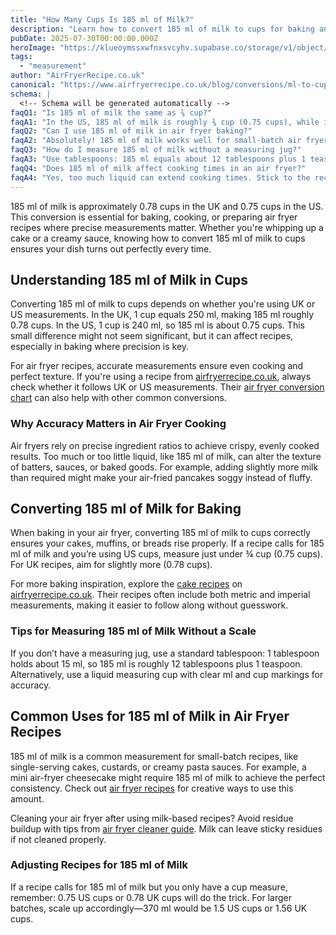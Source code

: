 ```yaml
---
title: "How Many Cups Is 185 ml of Milk?"
description: "Learn how to convert 185 ml of milk to cups for baking and cooking with this simple guide. Perfect for air fryer recipes!"
pubDate: 2025-07-30T00:00:00.000Z
heroImage: "https://klueoymssxwfnxsvcyhv.supabase.co/storage/v1/object/public/Shmucket/how-many-cups-is-185-ml-of-milk.webp"
tags:
  - "measurement"
author: "AirFryerRecipe.co.uk"
canonical: "https://www.airfryerrecipe.co.uk/blog/conversions/ml-to-cups/how-many-cups-is-185-ml-of-milk"
schema: |
  <!-- Schema will be generated automatically -->
faqQ1: "Is 185 ml of milk the same as ¾ cup?"
faqA1: "In the US, 185 ml of milk is roughly ¾ cup (0.75 cups), while in the UK, it's slightly more (0.78 cups). Always check whether your recipe uses US or UK measurements for accuracy."
faqQ2: "Can I use 185 ml of milk in air fryer baking?"
faqA2: "Absolutely! 185 ml of milk works well for small-batch air fryer cakes, pancakes, or sauces. Just ensure you measure it correctly—0.75 US cups or 0.78 UK cups—for the best results."
faqQ3: "How do I measure 185 ml of milk without a measuring jug?"
faqA3: "Use tablespoons: 185 ml equals about 12 tablespoons plus 1 teaspoon. Alternatively, a standard US cup filled just under ¾ full will give you roughly 185 ml."
faqQ4: "Does 185 ml of milk affect cooking times in an air fryer?"
faqA4: "Yes, too much liquid can extend cooking times. Stick to the recommended 185 ml (or 0.75–0.78 cups) to ensure even cooking. For creamy dishes, stir occasionally to prevent uneven heat distribution."
---
```

<p>185 ml of milk is approximately 0.78 cups in the UK and 0.75 cups in the US. This conversion is essential for baking, cooking, or preparing air fryer recipes where precise measurements matter. Whether you're whipping up a cake or a creamy sauce, knowing how to convert 185 ml of milk to cups ensures your dish turns out perfectly every time.</p>

<h2>Understanding 185 ml of Milk in Cups</h2>  
<p>Converting 185 ml of milk to cups depends on whether you're using UK or US measurements. In the UK, 1 cup equals 250 ml, making 185 ml roughly 0.78 cups. In the US, 1 cup is 240 ml, so 185 ml is about 0.75 cups. This small difference might not seem significant, but it can affect recipes, especially in baking where precision is key.</p>  

<p>For air fryer recipes, accurate measurements ensure even cooking and perfect texture. If you're using a recipe from <a href=https://www.airfryerrecipe.co.uk/>airfryerrecipe.co.uk</a>, always check whether it follows UK or US measurements. Their <a href=https://www.airfryerrecipe.co.uk/air-fryer-conversion-chart>air fryer conversion chart</a> can also help with other common conversions.</p>  

<h3>Why Accuracy Matters in Air Fryer Cooking</h3>  
<p>Air fryers rely on precise ingredient ratios to achieve crispy, evenly cooked results. Too much or too little liquid, like 185 ml of milk, can alter the texture of batters, sauces, or baked goods. For example, adding slightly more milk than required might make your air-fried pancakes soggy instead of fluffy.</p>  

<h2>Converting 185 ml of Milk for Baking</h2>  
<p>When baking in your air fryer, converting 185 ml of milk to cups correctly ensures your cakes, muffins, or breads rise properly. If a recipe calls for 185 ml of milk and you’re using US cups, measure just under ¾ cup (0.75 cups). For UK recipes, aim for slightly more (0.78 cups).</p>  

<p>For more baking inspiration, explore the <a href=https://www.airfryerrecipe.co.uk/recipe-category/cakes>cake recipes</a> on <a href=https://www.airfryerrecipe.co.uk/>airfryerrecipe.co.uk</a>. Their recipes often include both metric and imperial measurements, making it easier to follow along without guesswork.</p>  

<h3>Tips for Measuring 185 ml of Milk Without a Scale</h3>  
<p>If you don’t have a measuring jug, use a standard tablespoon: 1 tablespoon holds about 15 ml, so 185 ml is roughly 12 tablespoons plus 1 teaspoon. Alternatively, use a liquid measuring cup with clear ml and cup markings for accuracy.</p>  

<h2>Common Uses for 185 ml of Milk in Air Fryer Recipes</h2>  
<p>185 ml of milk is a common measurement for small-batch recipes, like single-serving cakes, custards, or creamy pasta sauces. For example, a mini air-fryer cheesecake might require 185 ml of milk to achieve the perfect consistency. Check out <a href=https://www.airfryerrecipe.co.uk/recipes>air fryer recipes</a> for creative ways to use this amount.</p>  

<p>Cleaning your air fryer after using milk-based recipes? Avoid residue buildup with tips from <a href=https://www.airfryerrecipe.co.uk/air-fryer-cleaner>air fryer cleaner guide</a>. Milk can leave sticky residues if not cleaned properly.</p>  

<h3>Adjusting Recipes for 185 ml of Milk</h3>  
<p>If a recipe calls for 185 ml of milk but you only have a cup measure, remember: 0.75 US cups or 0.78 UK cups will do the trick. For larger batches, scale up accordingly—370 ml would be 1.5 US cups or 1.56 UK cups.</p>
